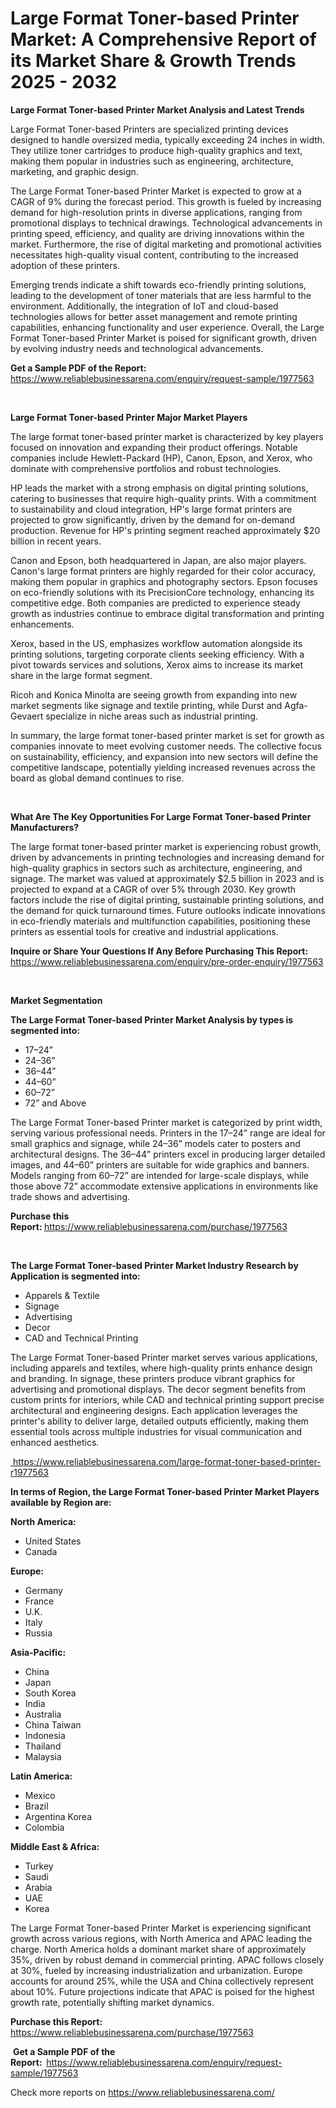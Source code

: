 <p><h1>Large Format Toner-based Printer Market: A Comprehensive Report of its Market Share & Growth Trends 2025 - 2032</h1></p><p><strong>Large Format Toner-based Printer Market Analysis and Latest Trends</strong></p>
<p><p>Large Format Toner-based Printers are specialized printing devices designed to handle oversized media, typically exceeding 24 inches in width. They utilize toner cartridges to produce high-quality graphics and text, making them popular in industries such as engineering, architecture, marketing, and graphic design. </p><p>The Large Format Toner-based Printer Market is expected to grow at a CAGR of 9% during the forecast period. This growth is fueled by increasing demand for high-resolution prints in diverse applications, ranging from promotional displays to technical drawings. Technological advancements in printing speed, efficiency, and quality are driving innovations within the market. Furthermore, the rise of digital marketing and promotional activities necessitates high-quality visual content, contributing to the increased adoption of these printers.</p><p>Emerging trends indicate a shift towards eco-friendly printing solutions, leading to the development of toner materials that are less harmful to the environment. Additionally, the integration of IoT and cloud-based technologies allows for better asset management and remote printing capabilities, enhancing functionality and user experience. Overall, the Large Format Toner-based Printer Market is poised for significant growth, driven by evolving industry needs and technological advancements.</p></p>
<p><strong>Get a Sample PDF of the Report:&nbsp;</strong> <a href="https://www.reliablebusinessarena.com/enquiry/request-sample/1977563?utm_campaign=2882&utm_medium=2&utm_source=Github&utm_content=ia&utm_term=01032025&utm_id=large-format-toner-based-printer">https://www.reliablebusinessarena.com/enquiry/request-sample/1977563</a></p>
<p>&nbsp;</p>
<p><strong>Large Format Toner-based Printer Major Market Players</strong></p>
<p><p>The large format toner-based printer market is characterized by key players focused on innovation and expanding their product offerings. Notable companies include Hewlett-Packard (HP), Canon, Epson, and Xerox, who dominate with comprehensive portfolios and robust technologies.</p><p>HP leads the market with a strong emphasis on digital printing solutions, catering to businesses that require high-quality prints. With a commitment to sustainability and cloud integration, HP's large format printers are projected to grow significantly, driven by the demand for on-demand production. Revenue for HP's printing segment reached approximately $20 billion in recent years.</p><p>Canon and Epson, both headquartered in Japan, are also major players. Canon's large format printers are highly regarded for their color accuracy, making them popular in graphics and photography sectors. Epson focuses on eco-friendly solutions with its PrecisionCore technology, enhancing its competitive edge. Both companies are predicted to experience steady growth as industries continue to embrace digital transformation and printing enhancements.</p><p>Xerox, based in the US, emphasizes workflow automation alongside its printing solutions, targeting corporate clients seeking efficiency. With a pivot towards services and solutions, Xerox aims to increase its market share in the large format segment. </p><p>Ricoh and Konica Minolta are seeing growth from expanding into new market segments like signage and textile printing, while Durst and Agfa-Gevaert specialize in niche areas such as industrial printing. </p><p>In summary, the large format toner-based printer market is set for growth as companies innovate to meet evolving customer needs. The collective focus on sustainability, efficiency, and expansion into new sectors will define the competitive landscape, potentially yielding increased revenues across the board as global demand continues to rise.</p></p>
<p>&nbsp;</p>
<p><strong>What Are The Key Opportunities For Large Format Toner-based Printer Manufacturers?</strong></p>
<p><p>The large format toner-based printer market is experiencing robust growth, driven by advancements in printing technologies and increasing demand for high-quality graphics in sectors such as architecture, engineering, and signage. The market was valued at approximately $2.5 billion in 2023 and is projected to expand at a CAGR of over 5% through 2030. Key growth factors include the rise of digital printing, sustainable printing solutions, and the demand for quick turnaround times. Future outlooks indicate innovations in eco-friendly materials and multifunction capabilities, positioning these printers as essential tools for creative and industrial applications.</p></p>
<p><strong>Inquire or Share Your Questions If Any Before Purchasing This Report:</strong> <a href="https://www.reliablebusinessarena.com/enquiry/pre-order-enquiry/1977563?utm_campaign=2882&utm_medium=2&utm_source=Github&utm_content=ia&utm_term=01032025&utm_id=large-format-toner-based-printer">https://www.reliablebusinessarena.com/enquiry/pre-order-enquiry/1977563</a></p>
<p>&nbsp;</p>
<p><strong>Market Segmentation</strong></p>
<p><strong>The Large Format Toner-based Printer Market Analysis by types is segmented into:</strong></p>
<p><ul><li>17–24”</li><li>24–36”</li><li>36–44”</li><li>44–60”</li><li>60–72”</li><li>72” and Above</li></ul></p>
<p><p>The Large Format Toner-based Printer market is categorized by print width, serving various professional needs. Printers in the 17–24” range are ideal for small graphics and signage, while 24–36” models cater to posters and architectural designs. The 36–44” printers excel in producing larger detailed images, and 44–60” printers are suitable for wide graphics and banners. Models ranging from 60–72” are intended for large-scale displays, while those above 72” accommodate extensive applications in environments like trade shows and advertising.</p></p>
<p><strong>Purchase this Report:&nbsp;</strong><a href="https://www.reliablebusinessarena.com/purchase/1977563?utm_campaign=2882&utm_medium=2&utm_source=Github&utm_content=ia&utm_term=01032025&utm_id=large-format-toner-based-printer">https://www.reliablebusinessarena.com/purchase/1977563</a></p>
<p>&nbsp;</p>
<p><strong>The Large Format Toner-based Printer Market Industry Research by Application is segmented into:</strong></p>
<p><ul><li>Apparels & Textile</li><li>Signage</li><li>Advertising</li><li>Decor</li><li>CAD and Technical Printing</li></ul></p>
<p><p>The Large Format Toner-based Printer market serves various applications, including apparels and textiles, where high-quality prints enhance design and branding. In signage, these printers produce vibrant graphics for advertising and promotional displays. The decor segment benefits from custom prints for interiors, while CAD and technical printing support precise architectural and engineering designs. Each application leverages the printer's ability to deliver large, detailed outputs efficiently, making them essential tools across multiple industries for visual communication and enhanced aesthetics.</p></p>
<p><a href="https://www.reliablebusinessarena.com/large-format-toner-based-printer-r1977563?utm_campaign=2882&utm_medium=2&utm_source=Github&utm_content=ia&utm_term=01032025&utm_id=large-format-toner-based-printer">&nbsp;https://www.reliablebusinessarena.com/large-format-toner-based-printer-r1977563</a></p>
<p><strong>In terms of Region, the Large Format Toner-based Printer Market Players available by Region are:</strong></p>
<p>
    <p> <strong> North America: </strong>
        <ul>
            <li>United States</li>
            <li>Canada</li>
        </ul>
        </p> 
    <p> <strong> Europe: </strong>
        <ul>
            <li>Germany</li>
            <li>France</li>
            <li>U.K.</li>
            <li>Italy</li>
            <li>Russia</li>
        </ul>
        </p> 
    <p> <strong> Asia-Pacific: </strong>
        <ul>
            <li>China</li>
            <li>Japan</li>
            <li>South Korea</li>
            <li>India</li>
            <li>Australia</li>
            <li>China Taiwan</li>
            <li>Indonesia</li>
            <li>Thailand</li>
            <li>Malaysia</li>
        </ul>
        </p> 
    <p> <strong> Latin America: </strong>
        <ul>
            <li>Mexico</li>
            <li>Brazil</li>
            <li>Argentina Korea</li>
            <li>Colombia</li>
        </ul>
        </p> 
    <p> <strong> Middle East & Africa: </strong>
        <ul>
            <li>Turkey</li>
            <li>Saudi</li>
            <li>Arabia</li>
            <li>UAE</li>
            <li>Korea</li>
        </ul>
    </p>
    </p>
<p><p>The Large Format Toner-based Printer Market is experiencing significant growth across various regions, with North America and APAC leading the charge. North America holds a dominant market share of approximately 35%, driven by robust demand in commercial printing. APAC follows closely at 30%, fueled by increasing industrialization and urbanization. Europe accounts for around 25%, while the USA and China collectively represent about 10%. Future projections indicate that APAC is poised for the highest growth rate, potentially shifting market dynamics.</p></p>
<p><strong>Purchase this Report: </strong><a href="https://www.reliablebusinessarena.com/purchase/1977563?utm_campaign=2882&utm_medium=2&utm_source=Github&utm_content=ia&utm_term=01032025&utm_id=large-format-toner-based-printer">https://www.reliablebusinessarena.com/purchase/1977563</a></p>
<p>&nbsp;<strong>Get a Sample PDF of the Report:&nbsp;&nbsp;</strong><a href="https://www.reliablebusinessarena.com/enquiry/request-sample/1977563?utm_campaign=2882&utm_medium=2&utm_source=Github&utm_content=ia&utm_term=01032025&utm_id=large-format-toner-based-printer">https://www.reliablebusinessarena.com/enquiry/request-sample/1977563</a></p>
<p><strong></strong></p>
<p>Check more reports on <a href="https://www.reliablebusinessarena.com/?utm_campaign=2882&utm_medium=2&utm_source=Github&utm_content=ia&utm_term=01032025&utm_id=large-format-toner-based-printer">https://www.reliablebusinessarena.com/</a></p>